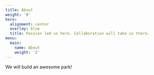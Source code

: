 ```yaml
---
title: About
weight: '0'
hero:
  alignment: center
  overlay: blue
  title: Passion led us here. Collaboration will take us there.
menu:
  main:
    name: About
    weight: '2'
---
```

We will build an awesome park!
